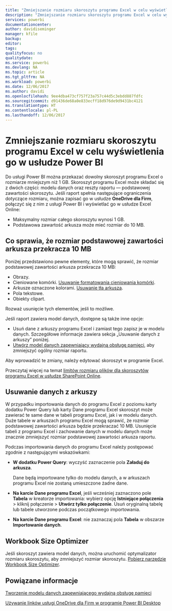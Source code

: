 ```yaml
---
title: "Zmniejszanie rozmiaru skoroszytu programu Excel w celu wyświetlenia go w usłudze Power BI"
description: "Zmniejszanie rozmiaru skoroszytu programu Excel w celu wyświetlenia go w usłudze Power BI"
services: powerbi
documentationcenter: 
author: davidiseminger
manager: kfile
backup: 
editor: 
tags: 
qualityfocus: no
qualitydate: 
ms.service: powerbi
ms.devlang: NA
ms.topic: article
ms.tgt_pltfrm: NA
ms.workload: powerbi
ms.date: 12/06/2017
ms.author: davidi
ms.openlocfilehash: 9ee4dba473cf757f23a757c44d5c3ebdd887fdfc
ms.sourcegitcommit: d91436de68a0e833ecff18d976de9d9431bc4121
ms.translationtype: HT
ms.contentlocale: pl-PL
ms.lasthandoff: 12/06/2017
---
```

# <a name="reduce-the-size-of-an-excel-workbook-to-view-it-in-power-bi"></a>Zmniejszanie rozmiaru skoroszytu programu Excel w celu wyświetlenia go w usłudze Power BI
Do usługi Power BI można przekazać dowolny skoroszyt programu Excel o rozmiarze mniejszym niż 1 GB. Skoroszyt programu Excel może składać się z dwóch części: modelu danych oraz reszty raportu — podstawowej zawartości skoroszytu. Jeśli raport spełnia następujące ograniczenia dotyczące rozmiaru, można zapisać go w usłudze **OneDrive dla Firm**, połączyć się z nim z usługi Power BI i wyświetlać go w usłudze Excel Online:

* Maksymalny rozmiar całego skoroszytu wynosi 1 GB.
* Podstawowa zawartość arkusza może mieć rozmiar do 10 MB.

## <a name="what-makes-core-worksheet-contents-larger-than-10-mb"></a>Co sprawia, że rozmiar podstawowej zawartości arkusza przekracza 10 MB
Poniżej przedstawiono pewne elementy, które mogą sprawić, że rozmiar podstawowej zawartości arkusza przekracza 10 MB:

* Obrazy.
* Cieniowane komórki. [Usuwanie formatowania cieniowania komórki](https://support.office.com/article/Add-or-change-the-background-color-of-cells-ac10f131-b847-428f-b656-d65375fb815e).
* Arkusze oznaczone kolorami. [Usuwanie tła arkusza](https://support.office.com/en-US/article/add-or-remove-a-sheet-background-3577a762-8450-4556-96a2-cc265abc00a8).
* Pola tekstowe.
* Obiekty clipart.

Rozważ usunięcie tych elementów, jeśli to możliwe. 

Jeśli raport zawiera model danych, dostępne są także inne opcje: 

* Usuń dane z arkuszy programu Excel i zamiast tego zapisz je w modelu danych. Szczegółowe informacje zawiera sekcja „Usuwanie danych z arkuszy” poniżej. 
* [Utwórz model danych zapewniający wydajną obsługę pamięci](https://support.office.com/article/Create-a-memory-efficient-Data-Model-using-Excel-2013-and-the-Power-Pivot-add-in-951c73a9-21c4-46ab-9f5e-14a2833b6a70), aby zmniejszyć ogólny rozmiar raportu.

Aby wprowadzić te zmiany, należy edytować skoroszyt w programie Excel.

Przeczytaj więcej na temat [limitów rozmiaru plików dla skoroszytów programu Excel w usłudze SharePoint Online](https://support.office.com/article/File-size-limits-for-workbooks-in-SharePoint-Online-9e5bc6f8-018f-415a-b890-5452687b325e).

## <a name="remove-data-from-worksheets"></a>Usuwanie danych z arkuszy
W przypadku importowania danych do programu Excel z poziomu karty dodatku Power Query lub karty Dane programu Excel skoroszyt może zawierać te same dane w tabeli programu Excel, jak i w modelu danych. Duże tabele w arkuszach programu Excel mogą sprawić, że rozmiar podstawowej zawartości arkusza będzie przekraczać 10 MB. Usunięcie tabeli z programu Excel i zachowanie danych w modelu danych może znacznie zmniejszyć rozmiar podstawowej zawartości arkusza raportu. 

Podczas importowania danych do programu Excel należy postępować zgodnie z następującymi wskazówkami:

* **W dodatku Power Query**: wyczyść zaznaczenie pola **Załaduj do arkusza**.
  
  Dane będą importowane tylko do modelu danych, a w arkuszach programu Excel nie zostaną umieszczone żadne dane.
* **Na karcie Dane programu Excel**, jeśli wcześniej zaznaczono pole **Tabela** w kreatorze importowania: wybierz opcję **Istniejące połączenia** \> kliknij połączenie \> **Utwórz tylko połączenie**. Usuń oryginalną tabelę lub tabele utworzone podczas początkowego importowania.
* **Na karcie Dane programu Excel**: nie zaznaczaj pola **Tabela** w obszarze **Importowanie danych**.

## <a name="workbook-size-optimizer"></a>Workbook Size Optimizer
Jeśli skoroszyt zawiera model danych, można uruchomić optymalizator rozmiaru skoroszytu, aby zmniejszyć rozmiar skoroszytu. [Pobierz narzędzie Workbook Size Optimizer](https://www.microsoft.com/en-us/download/details.aspx?id=38793).

## <a name="related-info"></a>Powiązane informacje
[Tworzenie modelu danych zapewniającego wydajną obsługę pamięci](https://support.office.com/article/Create-a-memory-efficient-Data-Model-using-Excel-2013-and-the-Power-Pivot-add-in-951c73a9-21c4-46ab-9f5e-14a2833b6a70)

[Używanie linków usługi OneDrive dla Firm w programie Power BI Desktop](desktop-use-onedrive-business-links.md)

